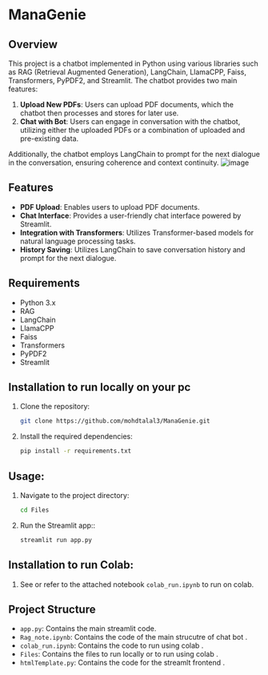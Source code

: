 # ManaGenie 

## Overview

This project is a chatbot implemented in Python using various libraries such as RAG (Retrieval Augmented Generation), LangChain, LlamaCPP, Faiss, Transformers, PyPDF2, and Streamlit. The chatbot provides two main features:

1. **Upload New PDFs**: Users can upload PDF documents, which the chatbot then processes and stores for later use.
2. **Chat with Bot**: Users can engage in conversation with the chatbot, utilizing either the uploaded PDFs or a combination of uploaded and pre-existing data.

Additionally, the chatbot employs LangChain to prompt for the next dialogue in the conversation, ensuring coherence and context continuity.
![image](https://github.com/mohdtalal3/ManaGenie/assets/139225415/17369848-0157-4508-b1b0-0476fe6a0ce8)

## Features

- **PDF Upload**: Enables users to upload PDF documents.
- **Chat Interface**: Provides a user-friendly chat interface powered by Streamlit.
- **Integration with Transformers**: Utilizes Transformer-based models for natural language processing tasks.
- **History Saving**: Utilizes LangChain to save conversation history and prompt for the next dialogue.

## Requirements

- Python 3.x
- RAG
- LangChain
- LlamaCPP
- Faiss
- Transformers
- PyPDF2
- Streamlit

## Installation to run locally on your pc

1. Clone the repository:

   ```bash
   git clone https://github.com/mohdtalal3/ManaGenie.git

2. Install the required dependencies:    
    ```bash
    pip install -r requirements.txt

## Usage:
1. Navigate to the project directory:
   ```bash
   cd Files

2. Run the Streamlit app::    
    ```bash
   streamlit run app.py


## Installation to run Colab:
1. See or refer to the attached notebook `colab_run.ipynb` to run on colab.


## Project Structure
- `app.py`: Contains the main streamlit code.
- `Rag_note.ipynb`: Contains the code of the main strucutre of chat bot .
- `colab_run.ipynb`: Contains the code to run using colab .
- `Files`: Contains the files to run locally or to run using colab .
- `htmlTemplate.py`: Contains the code for the streamlt frontend .
